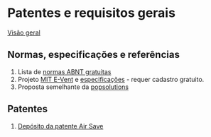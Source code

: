 # Patentes e requisitos gerais

[Visão geral](AirSaveBRETECH_Release300320rev2.pdf)

## Normas, especificações e referências

1. Lista de [normas ABNT gratuitas](normas.md)
1. Projeto [MIT E-Vent](https://e-vent.mit.edu/) e [especificações](https://e-vent.mit.edu/clinical/key-ventilation-specifications/) - requer cadastro gratuito.
1. Proposta semelhante da [popsolutions](https://www.popsolutions.co/en_US/openventilator)

## Patentes

1. [Depósito da patente Air Save](Deposito_Respirador.pdf)